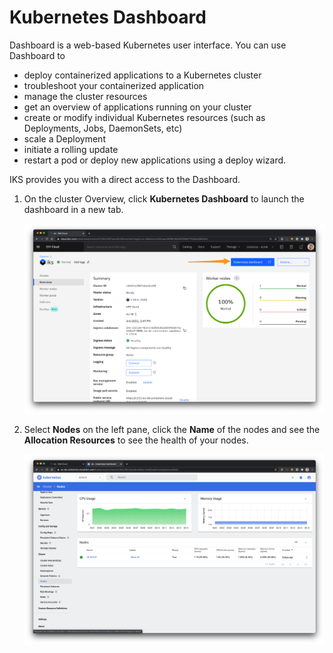 # Kubernetes Dashboard

Dashboard is a web-based Kubernetes user interface. You can use Dashboard to
* deploy containerized applications to a Kubernetes cluster
* troubleshoot your containerized application
* manage the cluster resources
* get an overview of applications running on your cluster
* create or modify individual Kubernetes resources (such as Deployments, Jobs, DaemonSets, etc)
* scale a Deployment
* initiate a rolling update
* restart a pod or deploy new applications using a deploy wizard.

IKS provides you with a direct access to the Dashboard.

1. On the cluster Overview, click **Kubernetes Dashboard** to launch the dashboard in a new tab.

   ![](images/iks-launch-dashboard.png)

1. Select **Nodes** on the left pane, click the **Name** of the nodes and see the **Allocation Resources** to see the health of your nodes.

   ![](images/k8s-dashboard.png)
